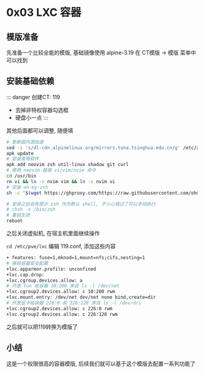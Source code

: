 # 0x03 LXC 容器


## 模版准备

先准备一个比较全能的模版, 基础镜像使用 alpine-3.19 在 CT模版 -> 模版 菜单中可以找到


## 安装基础依赖

::: danger 创建CT: 119
- 去掉非特权容器勾选框 
- 硬盘小一点
:::

其他后面都可以调整, 随便填

```bash
# 更新国内源加速
sed -i 's/dl-cdn.alpinelinux.org/mirrors.tuna.tsinghua.edu.cn/g' /etc/apk/repositories
apk update
# 安装常用软件
apk add neovim zsh util-linux shadow git curl
# 使用 neovim 替换 vi/vim/nvim 命令
cd /usr/bin
rm vi && ln -s nvim vim && ln -s nvim vi
# 安装 oh-my-zsh
sh -c "$(wget https://ghproxy.com/https://raw.githubusercontent.com/ohmyzsh/ohmyzsh/master/tools/install.sh -O -)"

# 安装之后会有提示 zsh 作为默认 shell, 不小心错过了可以手动执行
# chsh -s /bin/zsh
# 重启生效
reboot
```

之后关闭虚拟机, 在宿主机里面继续操作

`cd /etc/pve/lxc` 编辑 119.conf, 添加这些内容

```bash
+ features: fuse=1,mknod=1,mount=nfs;cifs,nesting=1
# 移除容器安全配置
+lxc.apparmor.profile: unconfined
+lxc.cap.drop:
+lxc.cgroup.devices.allow: a
# 开放 tun 给容器 10:200 来自 ls -l /dev/net
+lxc.cgroup2.devices.allow: c 10:200 rwm
+lxc.mount.entry: /dev/net dev/net none bind,create=dir
# 开放显卡给容器 226:0 和 226:128 来自 ls -l /dev/dri
+lxc.cgroup2.devices.allow: c 226:0 rwm
+lxc.cgroup2.devices.allow: c 226:128 rwm
```

之后就可以把119转换为模版了


## 小结
这是一个权限很高的容器模版, 后续我们就可以基于这个模版去配置一系列功能了

